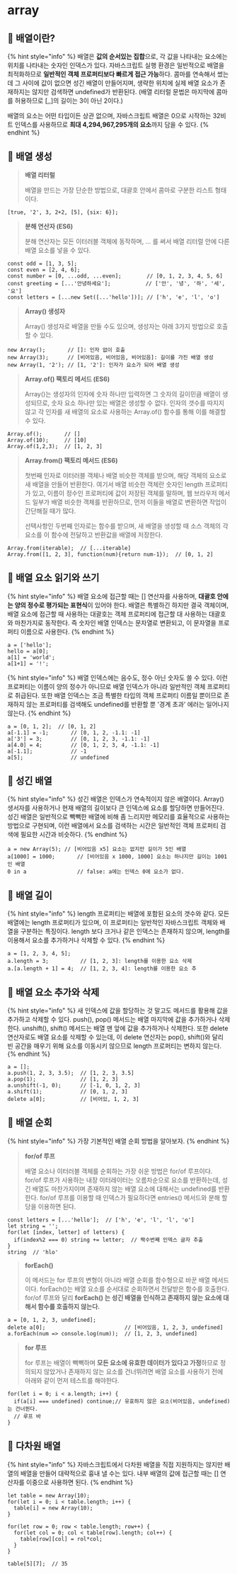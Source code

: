 # array

## 🐇 배열이란?

{% hint style="info" %}
배열은 **값의 순서있는 집합**으로, 각 값을 나타내는 요소에는 위치를 나타내는 숫자인 인덱스가 있다. 자바스크립트 실행 환경은 일반적으로 배열을 최적화하므로 **일반적인 객체 프로퍼티보다 빠르게 접근 가능**하다. 콤마를 연속해서 썼는데 그 사이에 값이 없으면 성긴 배열이 만들어지며, 생략한 위치에 실제 배열 요소가 존재하지는 않지만 검색하면 undefined가 반환된다. (배열 리터럴 문법은 마지막에 콤마를 허용하므로 \[,,]의 길이는 3이 아닌 2이다.)

배열의 요소는 어떤 타입이든 상관 없으며, 자바스크립트 배열은 0으로 시작하는 32비트 인덱스를 사용하므로 **최대 4,294,967,295개의 요소**까지 담을 수 있다.&#x20;
{% endhint %}

## 🐇 배열 생성

> **배열 리터럴**
>
> 배열을 만드는 가장 단순한 방법으로, 대괄호 안에서 콤마로 구분한 리스트 형태이다.

```
[true, '2', 3, 2+2, [5], {six: 6}];
```

> **분해 연산자 (ES6)**
>
> 분해 연산자는 모든 이터러블 객체에 동작하며, ... 를 써서 배열 리터럴 안에 다른 배열 요소를 넣을 수 있다.

```
const odd = [1, 3, 5];
const even = [2, 4, 6];
const number = [0, ...odd, ...even];        // [0, 1, 2, 3, 4, 5, 6]
const greeting = [...'안녕하세요'];           // ['안', '녕', '하', '세', '요']
const letters = [...new Set([...'hello'])]; // ['h', 'e', 'l', 'o']
```

> **Array() 생성자**
>
> Array() 생성자로 배열을 만들 수도 있으며, 생성자는 아래 3가지 방법으로 호출할 수 있다.

```
new Array();       // []: 인자 없이 호출
new Array(3);      // [비어있음, 비어있음, 비어있음]: 길이를 가진 배열 생성
new Array(1, '2'); // [1, '2']: 인자가 요소가 되어 배열 생성 
```

> **Array.of() 팩토리 메서드 (ES6)**
>
> Array()는 생성자의 인자에 숫자 하나만 입력하면 그 숫자의 길이민큼 배열이 생성되므로, 숫자 요소 하나만 있는 배열은 생성할 수 없다. 인자의 갯수를 따지지 않고 각 인자를 새 배열의 요소로 사용하는 Array.of() 함수를 통해 이를 해결할 수 있다.

```
Array.of();       // []
Array.of(10);     // [10]
Array.of(1,2,3);  // [1, 2, 3]
```

> **Array.from() 팩토리 메서드 (ES6)**
>
> 첫번째 인자로 이터러블 객체나 배열 비슷한 객체를 받으며, 해당 객체의 요소로 새 배열을 만들어 반환한다. 여기서 배열 비슷한 객체란 숫자인 length 프로퍼티가 있고, 이름이 정수인 프로퍼티에 값이 저장된 객체를 말하며, 웹 브라우저 메서드 일부가 배열 비슷한 객체를 반환하므로, 먼저 이들을 배열로 변환하면 작업이 간단해질 때가 많다.
>
> 선택사항인 두번째 인자로는 함수를 받으며, 새 배열을 생성할 때 소스 객체의 각 요소를 이 함수에 전달하고 반환값을 배열에 저장한다.

```
Array.from(iterable);  // [...iterable]
Array.from([1, 2, 3], function(num){return num-1});  // [0, 1, 2]
```

## 🐇 배열 요소 읽기와 쓰기

{% hint style="info" %}
&#x20;배열 요소에 접근할 때는 \[] 연산자를 사용하며, **대괄호 안에는 양의 정수로 평가되는 표현식**이 있어야 한다. 배열은 특별하긴 하지만 결국 객체이며, 배열 요소에 접근할 때 사용하는 대괄호는 객체 프로퍼티에 접근할 대 사용하는 대괄호와 마찬가지로 동작한다. 즉 숫자인 배열 인덱스는 문자열로 변환되고, 이 문자열을 프로퍼티 이름으로 사용한다.
{% endhint %}

```
a = ['hello'];
hello = a[0];
a[1] = 'world';
a[1+1] = '!';
```

{% hint style="info" %}
&#x20;배열 인덱스에는 음수도, 정수 아닌 숫자도 쓸 수 있다. 이런 프로퍼티는 이름이 양의 정수가 아니므로 배열 인덱스가 아니라 일반적인 객체 프로퍼티로 취급된다. 또한 배열 인덱스는 조금 특별한 타입의 객체 프로퍼티 이름일 뿐이므로 존재하지 않는 프로퍼티를 검색해도 undefined를 반환할 뿐 '경계 초과' 에러는 일어나지 않는다.
{% endhint %}

```
a = [0, 1, 2];  // [0, 1, 2]
a[-1.1] = -1;       // [0, 1, 2, -1.1: -1]
a['3'] = 3;         // [0, 1, 2, 3, -1.1: -1]   
a[4.0] = 4;         // [0, 1, 2, 3, 4, -1.1: -1]  
a[-1.1];            // -1
a[5];               // undefined
```

## 🐇 성긴 배열

{% hint style="info" %}
성긴 배열은 인덱스가 연속적이지 않은 배열이다. Array() 생서자를 사용하거나 현재 배열의 길이보다 큰 인덱스에 요소를 할당하면 만들어진다. 성긴 배열은 일반적으로 빽빽한 배열에 비해 좀 느리지만 메모리를 효율적으로 사용하는 방법으로 구현되며, 이런 배열에서 요소를 검색하는 시간은 일반적인 객체 프로퍼티 검색에 필요한 시간과 비슷하다.
{% endhint %}

```
a = new Array(5); // [비어있음 x5] 요소는 없지만 길이가 5인 배열
a[1000] = 1000;       // [비어있음 x 1000, 1000] 요소는 하나지만 길이는 1001인 배열
0 in a                // false: a에는 인덱스 0에 요소가 없다.
```

## 🐇 배열 길이

{% hint style="info" %}
&#x20;length 프로퍼티는 배열에 포함된 요소의 갯수와 같다. 모든 배열에는 length 프로퍼티가 있으며, 이 프로퍼티는 일반적인 자바스크립트 객체와 배열을 구분하는 특징이다. length 보다 크거나 같은 인덱스는 존재하지 않으며, length를 이용해서 요소를 추가하거나 삭제할 수 있다.
{% endhint %}

```
a = [1, 2, 3, 4, 5];
a.length = 3;          // [1, 2, 3]: length를 이용한 요소 삭제
a.[a.length + 1] = 4;  // [1, 2, 3, 4]: length를 이용한 요소 추
```

## 🐇 배열 요소 추가와 삭제

{% hint style="info" %}
새 인덱스에 값을 할당하는 것 말고도 메서드를 활용해 값을 추가하고 삭제할 수 있다. push(), pop() 메서드는 배열 마지막에 값을 추가하거나 삭제한다. unshift(), shift() 메서드는 배열 맨 앞에 값을 추가하거나 삭제한다. 또한 delete 연산자로도 배열 요소를 삭제할 수 있는데, 이 delete 연산자는 pop(), shift()와 달리 빈 공간을 매우기 위해 요소를 이동시키 않으므로 length 프로퍼티는 변하지 않는다.
{% endhint %}

```
a = [];
a.push(1, 2, 3, 3.5);  // [1, 2, 3, 3.5]
a.pop(1);              // [1, 2, 3]
a.unshift(-1, 0);      // [-1, 0, 1, 2, 3]
a.shift(1);            // [0, 1, 2, 3]
delete a[0];           // [비어있, 1, 2, 3]
```

## 🐇 배열 순회

{% hint style="info" %}
가장 기본적인 배열 순회 방법을 알아보자.
{% endhint %}

> **for/of 루프**
>
> 배열 요소나 이터러블 객체를 순회하는 가장 쉬운 방법은 for/of 루프이다. for/of 루프가 사용하는 내장 이터레이터는 오름차순으로 요소를 반환하는데, 성긴 배열도 마찬가지이며 존재하지 않는 배열 요소에 대해서는 undefined를 반환한다. for/of 루프를 이용할 때 인덱스가 필요하다면 entries() 메서드와 분해 할당을 이용하면 된다.

```
const letters = [...'hello'];  // ['h', 'e', 'l', 'l', 'o']
let string = '';
for(let [index, letter] of letters) {
  if(index%2 === 0) string += letter;  // 짝수번째 인덱스 글자 추출
}
string  // 'hlo'
```

> **forEach()**
>
> 이 메서드는 for 루프의 변형이 아니라 배열 순회를 함수형으로 바꾼 배열 메서드이다. forEach()는 배열 요소를 순서대로 순회하면서 전달받은 함수를 호출한다. for/of 루프와 달리 **forEach() 는 성긴 배열을 인식하고 존재하지 않는 요소에 대해서 함수를 호출하지 않는다.**

```
a = [0, 1, 2, 3, undefined];
delete a[0];                         // [비어있음, 1, 2, 3, undefined]
a.forEach(num => console.log(num));  // [1, 2, 3, undefined]
```

> **for 루프**
>
> for 루프는 배열이 빽빽하며 **모든 요소에 유효한 데이터가 있다고 가정**하므로 정의되지 않았거나 존재하지 않는 요소를 건너뛰려면 배열 요소를 사용하기 전에 아래와 같이 먼저 테스트를 해야한다.

```
for(let i = 0; i < a.length; i++) {
  if(a[i] === undefined) continue;// 유효하지 않은 요소(비어있음, undefined)는 건너뛴다.
  // 루프 바
}
```

## 🐇 다차원 배열

{% hint style="info" %}
&#x20;자바스크립트에서 다차원 배열을 직접 지원하지는 않지만 배열의 배열을 만들어 대략적으로 흉내 낼 수는 있다. 내부 배열의 값에 접근할 때는 \[] 연산자를 이중으로 사용하면 된다.
{% endhint %}

```
let table = new Array(10);
for(let i = 0; i < table.length; i++) {
  table[i] = new Array(10);
}

for(let row = 0; row < table.length; row++) {
  for(let col = 0; col < table[row].length; col++) {
    table[row][col] = rol*col;
  }
}

table[5][7];  // 35
```

